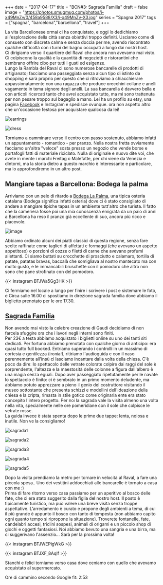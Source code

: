 +++
date = "2017-04-17"
title = "BCN#3: Sagrada Familia"
draft = false
image = "https://photos.smugmug.com/photos/i-x49MnZv/0/458a9588/X3/i-x49MnZv-X3.jpg"
series = "Spagna 2017"
tags = ["spagna", "barcelona","barcellona", "travel"]
+++

La vita Barcellonese ormai ci ha conquistato, e oggi lo dedichiamo all'esplorazione della città senza obiettivi troppo definiti. Usciamo come di consueto con discreta calma e senza doccia per me, avendo riscontrato qualche difficoltà con i turni del bagno occupati a lungo dai nostri host.     
Ci dirigiamo verso il quartiere del Raval che ancora non avevamo mai visto. Ci colpiscono la qualità e la quantità di negozietti e ristorantini che sembrano offrire cibo per tutti i gusti ed esigenze.     
Lungo la Rambla del Raval ci sono numerose bancarelle di prodotti di artigianato; facciamo una passeggiata senza alcun tipo di istinto da shopping e sarà proprio  per questo che ci ritroviamo a chiacchierare appassionatamente con una ragazza che produce orecchini collane e anelli vagamente in tema signore degli anelli. La sua bancarella é davvero bella e con articoli ricercati tanto che avrei acquistato tutto, ma mi sono trattenuta per non pesare troppo sul bagaglio a mano. Lei ha un profilo su etsy, una pagina [Facebook](https://www.facebook.com/atelierbcnjoia/) e Instagram e spedisce ovunque.  ora non aspetto altro che un'occasione festosa per acquistare qualcosa da lei!     

![earrings](/images/barcellona2017/20170417115916_IMG_3352-01.jpeg)

![dress](/images/barcellona2017/20170417121541_IMG_3357-01.jpeg)

Torniamo a camminare verso il centro con passo sostenuto, abbiamo infatti un appuntamento - romantico - per pranzo. Nella nostra fretta ovviamente facciamo un'altra "veloce"  sosta presso un negozio che vende borse e portafogli fatti di materiale riciclato. Nulla di originale e nuovo dite voi, che avete in mente i marchi Freitag o Malefatte, per chi viene da Venezia e dintorni, ma la storia dietro a questo marchio è Interessante e particolare, ma lo approfondiremo in un altro post. 

## Mangiare tapas a Barcellona: Bodega la palma 

Arriviamo con un pelo di ritardo a [Bodega La Palma](https://m.facebook.com/Bodega-La-Palma-1560344864278631/?fref=ts), una tipica osteria catalana (Bodega significa infatti osteria) dove ci è stato consigliato di andare a mangiare tipiche tapas in un ambiente tutt'altro che turista. Il fatto che la cameriera fosse poi una mia conoscenza emigrata da un paio di anni a Barcellona ha reso il pranzo già eccellente di suo, ancora più ricco e piacevole. 

![image](/images/barcellona2017/20170417161057_IMG_3385-01.jpeg)

Abbiamo ordinato alcuni dei piatti classici di questa regione, senza fare scelte raffinate come taglieri di affettati e formaggi (che avevano un aspetto appetitoso) o porzioni di cozze o filetti di carne che avevano profumi allettanti. Ci siamo buttati su crocchette di prosciutto e calamaro, tortilla di patate, patatas bravas, baccalà che somigliava al nostro mantecato ma con molto gusto, e le immancabili bruschette con il pomodoro che altro non sono che pane strofinato con del pomodoro.      

{{< instagram BTJWa5Gg3HK >}}

<!-- <blockquote class="instagram-media" data-instgrm-version="7" style=" background:#FFF; border:0; border-radius:3px; box-shadow:0 0 1px 0 rgba(0,0,0,0.5),0 1px 10px 0 rgba(0,0,0,0.15); margin: 1px; max-width:658px; padding:0; width:99.375%; width:-webkit-calc(100% - 2px); width:calc(100% - 2px);"><div style="padding:8px;"> <div style=" background:#F8F8F8; line-height:0; margin-top:40px; padding:50% 0; text-align:center; width:100%;"> <div style=" background:url(data:image/png;base64,iVBORw0KGgoAAAANSUhEUgAAACwAAAAsCAMAAAApWqozAAAABGdBTUEAALGPC/xhBQAAAAFzUkdCAK7OHOkAAAAMUExURczMzPf399fX1+bm5mzY9AMAAADiSURBVDjLvZXbEsMgCES5/P8/t9FuRVCRmU73JWlzosgSIIZURCjo/ad+EQJJB4Hv8BFt+IDpQoCx1wjOSBFhh2XssxEIYn3ulI/6MNReE07UIWJEv8UEOWDS88LY97kqyTliJKKtuYBbruAyVh5wOHiXmpi5we58Ek028czwyuQdLKPG1Bkb4NnM+VeAnfHqn1k4+GPT6uGQcvu2h2OVuIf/gWUFyy8OWEpdyZSa3aVCqpVoVvzZZ2VTnn2wU8qzVjDDetO90GSy9mVLqtgYSy231MxrY6I2gGqjrTY0L8fxCxfCBbhWrsYYAAAAAElFTkSuQmCC); display:block; height:44px; margin:0 auto -44px; position:relative; top:-22px; width:44px;"></div></div><p style=" color:#c9c8cd; font-family:Arial,sans-serif; font-size:14px; line-height:17px; margin-bottom:0; margin-top:8px; overflow:hidden; padding:8px 0 7px; text-align:center; text-overflow:ellipsis; white-space:nowrap;"><a href="https://www.instagram.com/p/BTJWa5Gg3HK/" style=" color:#c9c8cd; font-family:Arial,sans-serif; font-size:14px; font-style:normal; font-weight:normal; line-height:17px; text-decoration:none;" target="_blank">A post shared by zainando (@zainandoperilmondo)</a> on <time style=" font-family:Arial,sans-serif; font-size:14px; line-height:17px;" datetime="2017-04-21T11:41:49+00:00">Apr 21, 2017 at 4:41am PDT</time></p></div></blockquote> -->
<!-- <script async defer src="//platform.instagram.com/en_US/embeds.js"></script> -->

Ci fermiamo nel locale a lungo per finire i scrivere i post e sistemare le foto, e Circa sulle 16.00 ci spostiamo in direzione sagrada familia dove abbiamo il biglietto prenotato per le ore 17.30.

## [Sagrada Familia](http://www.sagradafamilia.org/en/)

Non avendo mai visto la celebre creazione di Gaudi decidiamo di non farcela sfuggire ora che i lavori negli interni sono finiti.    
Per 23€ a testa abbiamo acquistato i biglietti online su uno dei tanti siti dedicati. Per fortuna abbiamo prenotato con qualche giorno di anticipo: era quasi tutto full booked. 
Entriamo superando i controlli in un massimo di cortesia e gentilezza (ironia!), ritiriamo l'audioguida e con il naso perennemente all'insù ci lasciamo incantare dalla volta della chiesa. C'è poco da dire: lo spettacolo delle vetrate colorate colpire dai raggi del sole è sorprendente, l'altezza e la maestosità delle colonne a figura dall'albero è una magia senza eguali. Dopo aver passeggiato ripetutamente per le navate lo spettacolo è finito: ci è sembrato in un primo momento deludente, ma abbiamo potuto apprezzare a pieno il genio del costruttore visitando il museo sottostante che presenta schizzi e modellini dell'ideazione della chiesa e la cripta, rimasta in stile gotico come originaria ente era stato concepito l'intero progetto. 
Per noi la sagrada vale la visita almeno una volta nella vita, specialmente nelle ore pomeridiane con il sole che colpisce le vetrate rosse.    
La guida invece è stata spenta dopo le prime due tappe: lenta, noiosa e inutile. Non ve la consigliamo! 

![sagrada1](/images/barcellona2017/sagrada/20170417183555_IMG_3535-01.jpeg)

![sagrada2](/images/barcellona2017/sagrada/20170417173413_IMG_3401-01.jpeg)

![sagrada3](/images/barcellona2017/sagrada/20170417175255_IMG_3460-01.jpeg)

![sagrada4](/images/barcellona2017/sagrada/20170417173824_IMG_3416-01.jpeg)

![sagrada5](/images/barcellona2017/sagrada/20170417180337_IMG_3489-01.jpeg)

Dopo la visita prendiamo la metro per tornare in velocità al Raval, a fare una piccola spesa.. Uno dei vestitini addocchiati alle bancarelle è tornato a casa con me :)    
Prima di fare ritorno verso casa passiamo per un aperitivo al bosco delle fate, che ci era stato suggerito dalla figlia del nostro host. Il posto è tipicamente turistico, ma può valere una breve visita senza troppe aspettative. L'arredamento è curato e propone degli ambienti a tema, di cui il più grande è appunto il bosco con tanto di tempesta (non abbiamo capito ogni quanto tempo si ripropone la situazione). Troverete fontanelle, fate, candelabri accesi, triclini sospesi, animali di origami e un piccolo shop di giochi e oggetti fantasiosi. Noi abbiamo bevuto una sangria e una birra, ma ci suggerivano l'assenzio... Sarà per la prossima volta!

{{< instagram BTJWEPigWkG >}}

<!-- <blockquote class="instagram-media" data-instgrm-version="7" style=" background:#FFF; border:0; border-radius:3px; box-shadow:0 0 1px 0 rgba(0,0,0,0.5),0 1px 10px 0 rgba(0,0,0,0.15); margin: 1px; max-width:658px; padding:0; width:99.375%; width:-webkit-calc(100% - 2px); width:calc(100% - 2px);"><div style="padding:8px;"> <div style=" background:#F8F8F8; line-height:0; margin-top:40px; padding:30.787037037037035% 0; text-align:center; width:100%;"> <div style=" background:url(data:image/png;base64,iVBORw0KGgoAAAANSUhEUgAAACwAAAAsCAMAAAApWqozAAAABGdBTUEAALGPC/xhBQAAAAFzUkdCAK7OHOkAAAAMUExURczMzPf399fX1+bm5mzY9AMAAADiSURBVDjLvZXbEsMgCES5/P8/t9FuRVCRmU73JWlzosgSIIZURCjo/ad+EQJJB4Hv8BFt+IDpQoCx1wjOSBFhh2XssxEIYn3ulI/6MNReE07UIWJEv8UEOWDS88LY97kqyTliJKKtuYBbruAyVh5wOHiXmpi5we58Ek028czwyuQdLKPG1Bkb4NnM+VeAnfHqn1k4+GPT6uGQcvu2h2OVuIf/gWUFyy8OWEpdyZSa3aVCqpVoVvzZZ2VTnn2wU8qzVjDDetO90GSy9mVLqtgYSy231MxrY6I2gGqjrTY0L8fxCxfCBbhWrsYYAAAAAElFTkSuQmCC); display:block; height:44px; margin:0 auto -44px; position:relative; top:-22px; width:44px;"></div></div><p style=" color:#c9c8cd; font-family:Arial,sans-serif; font-size:14px; line-height:17px; margin-bottom:0; margin-top:8px; overflow:hidden; padding:8px 0 7px; text-align:center; text-overflow:ellipsis; white-space:nowrap;"><a href="https://www.instagram.com/p/BTJWEPigWkG/" style=" color:#c9c8cd; font-family:Arial,sans-serif; font-size:14px; font-style:normal; font-weight:normal; line-height:17px; text-decoration:none;" target="_blank">A post shared by zainando (@zainandoperilmondo)</a> on <time style=" font-family:Arial,sans-serif; font-size:14px; line-height:17px;" datetime="2017-04-21T11:38:43+00:00">Apr 21, 2017 at 4:38am PDT</time></p></div></blockquote>
<script async defer src="//platform.instagram.com/en_US/embeds.js"></script> -->

{{< instagram BTJXF_8AqIf >}}

<!-- <blockquote class="instagram-media" data-instgrm-captioned data-instgrm-version="7" style=" background:#FFF; border:0; border-radius:3px; box-shadow:0 0 1px 0 rgba(0,0,0,0.5),0 1px 10px 0 rgba(0,0,0,0.15); margin: 1px; max-width:658px; padding:0; width:99.375%; width:-webkit-calc(100% - 2px); width:calc(100% - 2px);"><div style="padding:8px;"> <div style=" background:#F8F8F8; line-height:0; margin-top:40px; padding:30.138888888888886% 0; text-align:center; width:100%;"> <div style=" background:url(data:image/png;base64,iVBORw0KGgoAAAANSUhEUgAAACwAAAAsCAMAAAApWqozAAAABGdBTUEAALGPC/xhBQAAAAFzUkdCAK7OHOkAAAAMUExURczMzPf399fX1+bm5mzY9AMAAADiSURBVDjLvZXbEsMgCES5/P8/t9FuRVCRmU73JWlzosgSIIZURCjo/ad+EQJJB4Hv8BFt+IDpQoCx1wjOSBFhh2XssxEIYn3ulI/6MNReE07UIWJEv8UEOWDS88LY97kqyTliJKKtuYBbruAyVh5wOHiXmpi5we58Ek028czwyuQdLKPG1Bkb4NnM+VeAnfHqn1k4+GPT6uGQcvu2h2OVuIf/gWUFyy8OWEpdyZSa3aVCqpVoVvzZZ2VTnn2wU8qzVjDDetO90GSy9mVLqtgYSy231MxrY6I2gGqjrTY0L8fxCxfCBbhWrsYYAAAAAElFTkSuQmCC); display:block; height:44px; margin:0 auto -44px; position:relative; top:-22px; width:44px;"></div></div> <p style=" margin:8px 0 0 0; padding:0 4px;"> <a href="https://www.instagram.com/p/BTJXF_8AqIf/" style=" color:#000; font-family:Arial,sans-serif; font-size:14px; font-style:normal; font-weight:normal; line-height:17px; text-decoration:none; word-wrap:break-word;" target="_blank">Lampadario al Bosc de le Fades</a></p> <p style=" color:#c9c8cd; font-family:Arial,sans-serif; font-size:14px; line-height:17px; margin-bottom:0; margin-top:8px; overflow:hidden; padding:8px 0 7px; text-align:center; text-overflow:ellipsis; white-space:nowrap;">A post shared by zainando (@zainandoperilmondo) on <time style=" font-family:Arial,sans-serif; font-size:14px; line-height:17px;" datetime="2017-04-21T11:47:42+00:00">Apr 21, 2017 at 4:47am PDT</time></p></div></blockquote>
<script async defer src="//platform.instagram.com/en_US/embeds.js"></script> -->

Stanchi e felici torniamo verso casa dove ceniamo con quello che avevamo acquistato al supermercato.    

Ore di cammino secondo Google fit: 2:53